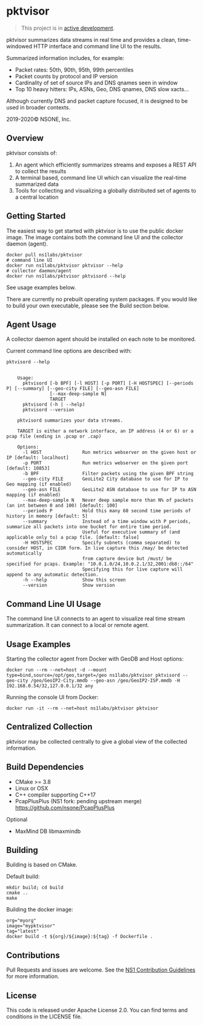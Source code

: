 pktvisor
===
> This project is in [active development](https://github.com/ns1/community/blob/master/project_status/ACTIVE_DEVELOPMENT.md).

pktvisor summarizes data streams in real time and provides a clean, time-windowed HTTP interface and command line UI to the results.

Summarized information includes, for example:
* Packet rates: 50th, 90th, 95th, 99th percentiles
* Packet counts by protocol and IP version
* Cardinality of set of source IPs and DNS qnames seen in window
* Top 10 heavy hitters: IPs, ASNs, Geo, DNS qnames, DNS slow xacts...

Although currently DNS and packet capture focused, it is designed to be used in broader contexts.

2019-2020© NSONE, Inc.

Overview
---

pktvisor consists of:
1. An agent which efficiently summarizes streams and exposes a REST API to collect the results
1. A terminal based, command line UI which can visualize the real-time summarized data
1. Tools for collecting and visualizing a globally distributed set of agents to a central location


Getting Started
---

The easiest way to get started with pktvisor is to use the public docker image. The image contains both the command line UI and the collector daemon (agent).
```
docker pull ns1labs/pktvisor 
# command line UI
docker run ns1labs/pktvisor pktvisor --help
# collector daemon/agent
docker run ns1labs/pktvisor pktvisord --help
```

See usage examples below.

There are currently no prebuilt operating system packages. If you would like to build your own executable,
please see the Build section below.

Agent Usage
---

A collector daemon agent should be installed on each note to be monitored.

Current command line options are described with:

```
pktvisord --help
```

```

    Usage:
      pktvisord [-b BPF] [-l HOST] [-p PORT] [-H HOSTSPEC] [--periods P] [--summary] [--geo-city FILE] [--geo-asn FILE]
                [--max-deep-sample N]
                TARGET
      pktvisord (-h | --help)
      pktvisord --version

    pktvisord summarizes your data streams.

    TARGET is either a network interface, an IP address (4 or 6) or a pcap file (ending in .pcap or .cap)

    Options:
      -l HOST               Run metrics webserver on the given host or IP [default: localhost]
      -p PORT               Run metrics webserver on the given port [default: 10853]
      -b BPF                Filter packets using the given BPF string
      --geo-city FILE       GeoLite2 City database to use for IP to Geo mapping (if enabled)
      --geo-asn FILE        GeoLite2 ASN database to use for IP to ASN mapping (if enabled)
      --max-deep-sample N   Never deep sample more than N% of packets (an int between 0 and 100) [default: 100]
      --periods P           Hold this many 60 second time periods of history in memory [default: 5]
      --summary             Instead of a time window with P periods, summarize all packets into one bucket for entire time period.
                            Useful for executive summary of (and applicable only to) a pcap file. [default: false]
      -H HOSTSPEC           Specify subnets (comma separated) to consider HOST, in CIDR form. In live capture this /may/ be detected automatically
                            from capture device but /must/ be specified for pcaps. Example: "10.0.1.0/24,10.0.2.1/32,2001:db8::/64"
                            Specifying this for live capture will append to any automatic detection.
      -h --help             Show this screen
      --version             Show version

```

Command Line UI Usage
---

The command line UI connects to an agent to visualize real time stream summarization. It can connect to a local or remote agent.

Usage Examples
---

Starting the collector agent from Docker with GeoDB and Host options:

```
docker run --rm --net=host -d --mount type=bind,source=/opt/geo,target=/geo ns1labs/pktvisor pktvisord --geo-city /geo/GeoIP2-City.mmdb --geo-asn /geo/GeoIP2-ISP.mmdb -H 192.168.0.54/32,127.0.0.1/32 any
```

Running the console UI from Docker:
```
docker run -it --rm --net=host ns1labs/pktvisor pktvisor
```

Centralized Collection
---

pktvisor may be collected centrally to give a global view of the collected information.

Build Dependencies
---

* CMake >= 3.8
* Linux or OSX
* C++ compiler supporting C++17
* PcapPlusPlus (NS1 fork: pending upstream merge) https://github.com/nsone/PcapPlusPlus

Optional
* MaxMind DB libmaxmindb

Building
---

Building is based on CMake.

Default build:
```
mkdir build; cd build
cmake ..
make
```

Building the docker image:
```
org="myorg"
image="mypktvisor"
tag="latest"
docker build -t ${org}/${image}:${tag} -f Dockerfile .
```

Contributions
---
Pull Requests and issues are welcome. See the [NS1 Contribution Guidelines](https://github.com/ns1/community) for more information.

License
---
This code is released under Apache License 2.0. You can find terms and conditions in the LICENSE file.